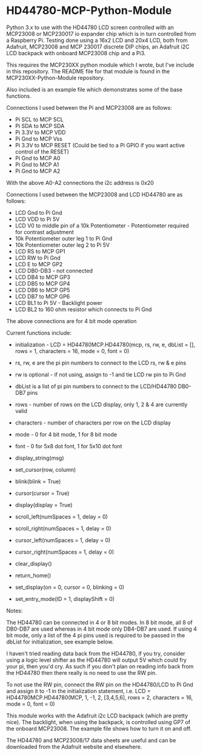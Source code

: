 # HD44780-MCP-Python-Module
Python 3.x to use with the HD44780 LCD screen controlled with an MCP23008 or MCP230017 io expander chip which is
in turn controlled from a Raspberry Pi. Testing done using a 16x2 LCD and 20x4 LCD, both from Adafruit, MCP23008 and
MCP 230017 discrete DIP chips, an Adafruit i2C LCD backpack with onboard MCP23008 chip and a Pi3.

This requires the MCP230XX python module which I wrote, but I've include in this repository. The README file for that module
is found in the MCP230XX-Python-Module repository.

Also included is an example file which demonstrates some of the base functions.

Connections I used between the Pi and MCP23008 are as follows:

- Pi SCL to MCP SCL
- Pi SDA to MCP SDA
- Pi 3.3V to MCP VDD
- Pi Gnd to MCP Vss
- Pi 3.3V to MCP RESET (Could be tied to a Pi GPIO if you want active control of the RESET)
- Pi Gnd to MCP A0
- Pi Gnd to MCP A1
- Pi Gnd to MCP A2

With the above A0-A2 connections the i2c address is 0x20

Connections I used between the MCP23008 and LCD HD44780 are as follows:

- LCD Gnd to Pi Gnd
- LCD VDD to Pi 5V
- LCD V0 to middle pin of a 10k Potentiometer - Potentiometer required for contrast adjustment
- 10k Potentiometer outer leg 1 to Pi Gnd 
- 10k Potentiometer outer leg 2 to Pi 5V
- LCD RS to MCP GP1
- LCD RW to Pi Gnd
- LCD E to MCP GP2
- LCD DB0-DB3 - not connected
- LCD DB4 to MCP GP3
- LCD DB5 to MCP GP4
- LCD DB6 to MCP GP5
- LCD DB7 to MCP GP6
- LCD BL1 to Pi 5V - Backlight power
- LCD BL2 to 160 ohm resistor which connects to Pi Gnd

The above connections are for 4 bit mode operation

Current functions include:

- initialization - LCD = HD44780MCP.HD44780(mcp, rs, rw, e, dbList = [], rows = 1, characters = 16, mode = 0, font = 0)
- rs, rw, e are the pi pin numbers to connect to the LCD rs, rw & e pins
- rw is optional - if not using, assign to -1 and tie LCD rw pin to Pi Gnd
- dbList is a list of pi pin numbers to connect to the LCD/HD44780 DB0-DB7 pins
- rows - number of rows on the LCD display, only 1, 2 & 4 are currently valid
- characters - number of characters per row on the LCD display
- mode - 0 for 4 bit mode, 1 for 8 bit mode
- font - 0 for 5x8 dot font, 1 for 5x10 dot font

- display_string(msg)
- set_cursor(row, column)
- blink(blink = True)
- cursor(cursor = True)
- display(display = True)
- scroll_left(numSpaces = 1, delay = 0)
- scroll_right(numSpaces = 1, delay = 0)
- cursor_left(numSpaces = 1, delay = 0)
- cursor_right(numSpaces = 1, delay = 0)
- clear_display()
- return_home()

- set_display(on = 0, cursor = 0, blinking = 0)
- set_entry_mode(ID = 1, displayShift = 0)

Notes:

The HD44780 can be connected in 4 or 8 bit modes. In 8 bit mode, all 8 of DB0-DB7 are used whereas in 4 bit mode
only DB4-DB7 are used.  If using 4 bit mode, only a list of the 4 pi pins used is required to be passed in the dbList
for initialization, see example below.

I haven't tried reading data back from the HD44780, if you try, consider using a logic level shifter as
the HD44780 will output 5V which could fry your pi, then you'd cry. As such if you don't plan on reading
info back from the HD44780 then there really is no need to use the RW pin.  

To not use the RW pin, connect the RW pin on the HD44780/LCD to Pi Gnd and assign it to -1 in the initialization
statement, i.e. LCD = HD44780MCP.HD44780(MCP, 1, -1, 2, [3,4,5,6], rows = 2, characters = 16, mode = 0, font = 0)

This module works with the Adafruit i2c LCD backpack (which are pretty nice). The backlight, when using the backpack,
is controlled using GP7 of the onboard MCP23008. The example file shows how to turn it on and off.

The HD44780 and MCP23008/17 data sheets are useful and can be downloaded from the Adafruit website and elsewhere.
